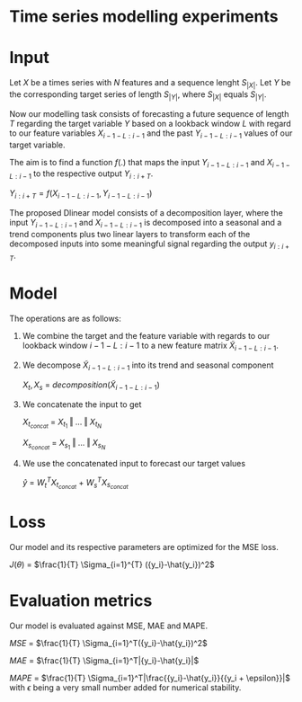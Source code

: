 # Time series modelling experiments

# Input

Let $X$ be a times series with $N$ features and a sequence lenght $S_{|X|}$. 
Let $Y$ be the corresponding target series of length $S_{|Y|}$, where $S_{|X|}$ equals $S_{|Y|}$. 

Now our modelling task consists of forecasting a future sequence of length $T$ regarding the target variable $Y$ based on a lookback window $L$
with regard to our feature variables $X_{i-1-L:i-1}$ and the past $Y_{i-1-L:i-1}$ values of our target variable. 

The aim is to find a function $f(.)$ that maps the input $Y_{i-1-L:i-1}$ and $X_{i-1-L:i-1}$ to the respective output $Y_{i:i+T}$. 

$Y_{i:i+T} = f(X_{i-1-L:i-1}, Y_{i-1-L:i-1})$


The proposed Dlinear model consists of a decomposition layer, where the input $Y_{i-1-L:i-1}$ and $X_{i-1-L:i-1}$ is decomposed into a seasonal and a trend components plus two linear layers to transform each of the decomposed inputs into some meaningful signal regarding the output $y_{i:i+T}$. 


# Model 

The operations are as follows: 

1. We combine the target and the feature variable with regards to our lookback window $i-1-L:i-1$ to a new feature matrix $\tilde{X}_{i-1-L:i-1}$. 

2. We decompose $\tilde{X}_{i-1-L:i-1}$ into its trend and seasonal component

    $X_{t}, X_{s}$ = $decomposition(\tilde{X}_{i-1-L:i-1})$ 

3. We concatenate the input to get 

    $X_{t_{concat}}$ = $X_{t_{1}} \mathbin\Vert ... \mathbin\Vert X_{t_{N}}$
    
    $X_{s_{concat}}$ = $X_{s_{1}} \mathbin\Vert ... \mathbin\Vert X_{s_{N}}$

4. We use the concatenated input to forecast our target values

    $\hat{y}$ = $W_{t}^T X_{t_{concat}}$ + $W_{s}^T X_{s_{concat}}$


# Loss 

Our model and its respective parameters are optimized for the MSE loss. 

$J(\theta)$ = $\frac{1}{T} \Sigma_{i=1}^{T} ({y_i}-\hat{y_i})^2$ 


# Evaluation metrics

Our model is evaluated against MSE, MAE and MAPE. 

$MSE$ = $\frac{1}{T} \Sigma_{i=1}^T({y_i}-\hat{y_i})^2$

$MAE$ = $\frac{1}{T} \Sigma_{i=1}^T|{y_i}-\hat{y_i}|$

$MAPE$ = $\frac{1}{T} \Sigma_{i=1}^T|\frac{{y_i}-\hat{y_i}}{{y_i + \epsilon}}|$ with $\epsilon$ being a very small number added for numerical stability.

